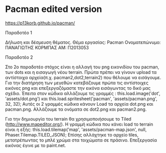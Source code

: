 # Pacman edited version

https://p13korb.github.io/pacman/

Παραδοτέο 1

Δήλωση και δέσμευση θέματος. Θέμα εργασίας: Pacman
Ονοματεπώνυμο: ΠΑΝΑΓΙΩΤΗΣ ΚΟΡΜΠΑΣ
ΑΜ: Π2013053

Παραδοτέο 2

Στο 2ο παραδοτέο στόχος είναι η αλλαγή του png εικονιδίου του pacman, των dots και η εισαγωγή νέου terrain. Πρώτα πρέπει να γίνουν upload τα αντίστοιχα αρχεία(π.χ. pacman2,dot2,terrain2) που θέλουμε να εισάγουμε. Για την διατήρηση των μεγεθών κατεβάζουμε πρώτα τις αντίστοιχες εικόνες png και επεξεργαζόμαστε την εικόνα εισάγωντας το δικό μας σχέδιο. Έπειτα στον κώδικα αλλάζουμε τις γραμμές : this.load.image('dot', 'assets/dot.png') και this.load.spritesheet('pacman', 'assets/pacman.png', 32, 32); 
Αυτές οι 2 γραμμές κώδικα κάνουν Load τα αρχεία dot.png και pacman.png. Αλλάζουμε τα ονόματα σε dot2.png και pacman2.png.

Για την δημιουργία του terrain θα χρησιμοποιήσουμε το Tiled (http://www.mapeditor.org/). Η γραμμή κώδικα που κάνει load το terrain είναι η εξής: this.load.tilemap('map', 'assets/pacman-map.json', null, Phaser.Tilemap.TILED_JSON);
Επίσης αλλάχτηκε το αρχείο tiles, μετατρέπωντας το μπλέ χρώμα στα τοιχώματα σε πράσινο. Επεξεργασία εικόνας έγινε με το paint.net.
